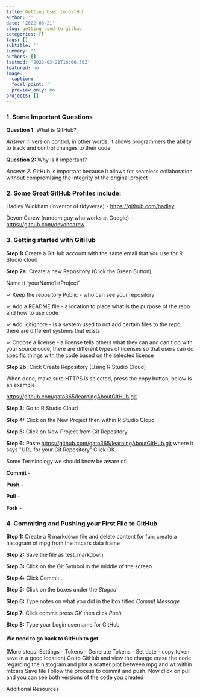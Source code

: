 ```yaml
---
title: Getting Used to GitHub
author: ''
date: '2022-03-21'
slug: getting-used-to-github
categories: []
tags: []
subtitle: ''
summary: ''
authors: []
lastmod: '2022-03-21T16:06:30Z'
featured: no
image:
  caption: ''
  focal_point: ''
  preview_only: no
projects: []
---
```




### 1. Some Important Questions 

**Question 1:** What is GitHub?  

*Answer 1:* version control, in other words, it allows programmers the ability to track and control changes to their code


**Question 2:** Why is it important?

*Answer 2:* GitHub is important because it allows for seamless collaboration without compromising the integrity of the original project


### 2. Some Great GitHub Profiles include:

Hadley Wickham (inventor of tidyverse) - https://github.com/hadley 

Devon Carew (random guy who works at Google) - https://github.com/devoncarew


### 3. Getting started with GitHub

**Step 1:** Create a GitHub account with the same email that you use for R Studio cloud 

**Step 2a:** Create a new Repository (Click the Green Button)
 
Name it ‘yourName1stProject’ 

✓ Keep the repository Public -  who can see your repository  

✓ Add a README file - a location to place what is the purpose of the repo and how to use code

✓ Add .gitignore  - is a system used to not add certain files to the repo, there are different systems that exists

✓ Choose a license - a license tells others what they can and can't do with 
your source code, there are different types of licenses so that users can do specific things with the code based on the selected license




**Step 2b:** Click Create Repository (Using R Studio Cloud)

When done, make sure HTTPS is selected, press the copy button, below is an example

https://github.com/gato365/learningAboutGitHub.git



**Step 3:** Go to R Studio Cloud

**Step 4:** Click on the New Project then within R Studio Cloud 

**Step 5:** Click on New Project from Git Repository 

**Step 6:** Paste https://github.com/gato365/learningAboutGitHub.git where it says "URL for your Git Repository" Click OK


Some Terminology we should know be aware of:

**Commit** - 

**Push** - 

**Pull** - 

**Fork** - 


### 4. Commiting and Pushing your First File to GitHub

**Step 1:** Create a R markdown file and delete content 
for fun: create a histogram of mpg from the mtcars data frame 

**Step 2:** Save the file as test_markdown 

**Step 3:** Click on the Git Symbol in the middle of the screen 

**Step 4:** Click Commit... 

**Step 5:** Click on the boxes under the *Staged*

**Step 6:** Type notes on what you did in the box titled *Commit Message*

**Step 7:** Click commit press *OK* then click *Push*

**Step 8:** Type your Login username for GitHub 

#### We need to go back to GitHub to get
(More steps: Settings - Tokens - Generate Tokens - Set date - copy token save in a good location) Go to GitHub and view the change erase the code regarding the histogram and plot a scatter plot between mpg and wt within mtcars Save file Follow the process to commit and push. Now click on pull and you can see both versions of the code you created




Additional Resources





